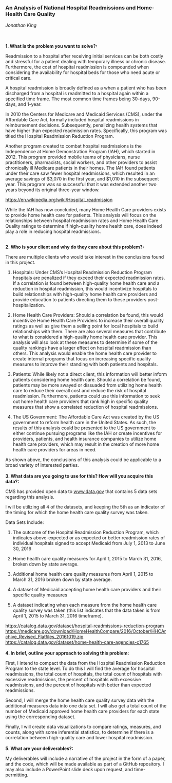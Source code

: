 ### An Analysis of National Hospital Readmissions and Home-Health Care Quality
*Jonathan King*
<br>
<br>
<br>

**1. What is the problem you want to solve?:** 

Readmission to a hospital after receiving initial services can be both costly and stressful for a patient dealing with temporary illness or chronic disease.  Furthermore, the cost of hospital readmission is compounded when considering the availability for hospital beds for those who need acute or critical care.  

A hospital readmission is broadly defined as a when a patient who has been discharged from a hospital is readmitted to a hospital again within a specified time frame.  The most common time frames being 30-days, 90-days, and 1-year.

In 2010 the Centers for Medicare and Medicaid Services (CMS), under the Affordable Care Act, formally included hospital readmissions in reimbursement decisions.  Subsequently, penalizing health systems that have higher than expected readmission rates.  Specifically, this program was titled the Hospital Readmission Reduction Program.

Another program created to combat hospital readmissions is the Independence at Home Demonstration Program (IAH), which started in 2012.  This program provided mobile teams of physicians, nurse practitioners, pharmacists, social workers, and other providers to assist chronically ill Medicare patients in their homes.  The IAH found patients under their care saw fewer hospital readmissions, which resulted in an average savings of $3,070 in the first year, and $1,010 in the subsequent year.  This program was so successful that it was extended another two years beyond its original three-year window. 

https://en.wikipedia.org/wiki/Hospital_readmission

While the IAH has now concluded, many Home Health Care providers exists to provide home health care for patients.  This analysis will focus on the relationships between hospital readmission rates and Home Health Care Quality ratings to determine if high-quality home health care, does indeed play a role in reducing hospital readmissions.
<br>
<br>

**2. Who is your client and why do they care about this problem?:** 

There are multiple clients who would take interest in the conclusions found in this project.

1)	Hospitals:  Under CMS’s Hospital Readmission Reduction Program hospitals are penalized if they exceed their expected readmission rates.  If a correlation is found between high-quality home health care and a reduction in hospital readmission, this would incentivize hospitals to build relationships with high-quality home health care providers and provide education to patients directing them to these providers post-hospitalization.

2)	Home Health Care Providers:  Should a correlation be found, this would incentivize Home Health Care Providers to increase their overall quality ratings as well as give them a selling point for local hospitals to build relationships with them.  There are also several measures that contribute to what is considered a high-quality home health care provider.  This analysis will also look at these measures to determine if some of the quality rankings have a larger effect on hospital readmission than others.  This analysis would enable the home health care provider to create internal programs that focus on increasing specific quality measures to improve their standing with both patients and hospitals.

3)	Patients:  While likely not a direct client, this information will better inform patients considering home health care.  Should a correlation be found, patients may be more swayed or dissuaded from utilizing home health care to reduce their overall cost and reduce the risk of hospital readmission.  Furthermore, patients could use this information to seek out home health care providers that rank high in specific quality measures that show a correlated reduction of hospital readmissions.

4)	The US Government:  The Affordable Care Act was created by the US government to reform health care in the United States.  As such, the results of this analysis could be presented to the US government to either continue pursuing programs like the IAH or create incentives for providers, patients, and health insurance companies to utilize home health care providers, which may result in the creation of more home health care providers for areas in need.

As shown above, the conclusions of this analysis could be applicable to a broad variety of interested parties.
<br>
<br>
**3. What data are you going to use for this? How will you acquire this data?:**

CMS has provided open data to www.data.gov that contains 5 data sets regarding this analysis.  

I will be utilizing all 4 of the datasets, and keeping the 5th as an indicator of the timing for which the home health care quality survey was taken.

Data Sets Include:  

1)	The outcome of the Hospital Readmission Reduction Program, which indicates above-expected or as expected or better readmission rates of individual hospitals signed to accept Medicaid from July 1, 2013 to June 30, 2016

2)	Home health care quality measures for April 1, 2015 to March 31, 2016, broken down by state average.

3)	Additional home health care quality measures from April 1, 2015 to March 31, 2016 broken down by state average.

4)	A dataset of Medicaid accepting home health care providers and their specific quality measures
5)	A dataset indicating when each measure from the home health care quality survey was taken (this list indicates that the data taken is from April 1, 2015 to March 31, 2016 timeframe).

https://catalog.data.gov/dataset/hospital-readmissions-reduction-program
https://medicare.gov/download/HomeHealthCompare/2016/October/HHCArchive_Revised_Flatfiles_20161019.zip
https://catalog.data.gov/dataset/home-health-care-agencies-c1765
<br>
<br>
**4. In brief, outline your approach to solving this problem:**

First, I intend to compact the data from the Hospital Readmission Reduction Program to the state level.  To do this I will find the average for hospital readmissions, the total count of hospitals, the total count of hospitals with excessive readmissions, the percent of hospitals with excessive readmissions, and the percent of hospitals with better than expected readmissions.

Second, I will merge the home health care quality survey data with the additional measures data into one data set. I will also get a total count of the number of Medicaid approved home health care providers for each state using the corresponding dataset.

Finally, I will create data visualizations to compare ratings, measures, and counts, along with some inferential statistics, to determine if there is a correlation between high-quality care and lower hospital readmission.
<br>
<br>
**5. What are your deliverables?:**

My deliverables will include a narrative of the project in the form of a paper, and the code, which will be made available as part of a GitHub repository.  I may also include a PowerPoint slide deck upon request, and time-permitting.
